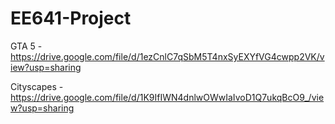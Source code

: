 # EE641-Project
 
GTA 5 - https://drive.google.com/file/d/1ezCnlC7qSbM5T4nxSyEXYfVG4cwpp2VK/view?usp=sharing    

Cityscapes - https://drive.google.com/file/d/1K9IfIWN4dnlwOWwIaIvoD1Q7ukqBcO9_/view?usp=sharing

